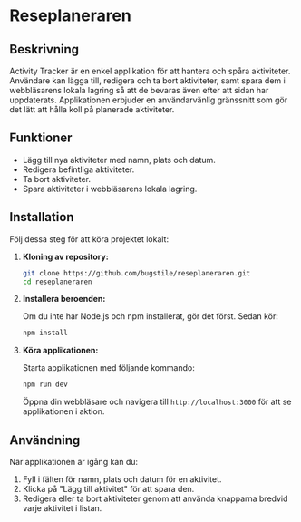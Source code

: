 # Reseplaneraren

## Beskrivning

Activity Tracker är en enkel applikation för att hantera och spåra aktiviteter. Användare kan lägga till, redigera och ta bort aktiviteter, samt spara dem i webbläsarens lokala lagring så att de bevaras även efter att sidan har uppdaterats. Applikationen erbjuder en användarvänlig gränssnitt som gör det lätt att hålla koll på planerade aktiviteter.

## Funktioner

- Lägg till nya aktiviteter med namn, plats och datum.
- Redigera befintliga aktiviteter.
- Ta bort aktiviteter.
- Spara aktiviteter i webbläsarens lokala lagring.

## Installation

Följ dessa steg för att köra projektet lokalt:

1. **Kloning av repository:**

   ```bash
   git clone https://github.com/bugstile/reseplaneraren.git
   cd reseplaneraren
   ```

2. **Installera beroenden:**

   Om du inte har Node.js och npm installerat, gör det först. Sedan kör:

   ```bash
   npm install
   ```

3. **Köra applikationen:**

   Starta applikationen med följande kommando:

   ```bash
   npm run dev
   ```

   Öppna din webbläsare och navigera till `http://localhost:3000` för att se applikationen i aktion.

## Användning

När applikationen är igång kan du:

1. Fyll i fälten för namn, plats och datum för en aktivitet.
2. Klicka på "Lägg till aktivitet" för att spara den.
3. Redigera eller ta bort aktiviteter genom att använda knapparna bredvid varje aktivitet i listan.

